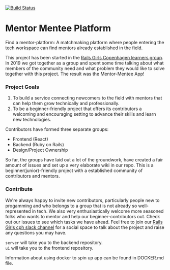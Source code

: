 [![Build Status](https://travis-ci.com/RailsGirlsCPH/mentor-mentee-platform.svg?branch=master)](https://travis-ci.com/RailsGirlsCPH/mentor-mentee-platform)

# Mentor Mentee Platform                                                        
 
Find a mentor-platform: A matchmaking platform where people entering the tech workspace can find mentors already established in the field.
  
This project has been started in the [Rails Girls Copenhagen learners group](https://www.meetup.com/Rails-Girls-Copenhagen/).
In 2019 we got together as a group and spent some time talking about what members of the community need and what problem they would like to solve together with this project. The result was the Mentor-Mentee App! 

### Project Goals                                                    
 1. To build a service connecting newcomers to the field with mentors that can help them grow technically and professionally.
 2. To be a beginner-friendly project that offers its contributors a welcoming and encouraging setting to advance their skills and learn new technologies.
 
Contributors have formed three separate groups:                                 
 - Frontend (React)                                                                
 - Backend (Ruby on Rails)                                                         
 - Design/Project Ownership                                                        
                                                                                  
So far, the groups have laid out a lot of the groundwork, have created a fair amount of issues and set up a very elaborate wiki in our repo. This is a beginner(junior)-friendly project with a established community of contributors and mentors.

### Contribute
We're always happy to invite new contributors, particularly people new to progamming and who belongs to a group that is not already so well-represented in tech. We also very enthusiastically welcome more seasoned folks who wants to mentor and help our beginner-contributors out. Check out our issues to see which tasks we have ahead. Feel free to join our [Rails Girls cph slack channel](https://join.slack.com/t/railsgirlscopenhagen/shared_invite/enQtMzczNDA3NzMwMDA3LWI3YjVkMDE0MjU1NzllOGIxNGE3YTUyZmIxOWEzNTFlMTg2ZDE2YzUwMDE1YjZjMTQ4ZTYwNTc2MWRkMTNmMmM) for a social space to talk about the project and raise any questions you may have.

```server``` will take you to the backend repository.                           
```ui``` will take you to the frontend repository.    

Information about using docker to spin up app can be found in DOCKER.md file.
